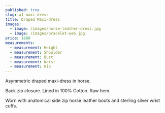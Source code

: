 ```yaml
---
published: true
slug: a1-maxi-dress
title: Draped Maxi-dress
images:
  - image: /images/horse-leather-dress.jpg
  - image: /images/bracelet-web.jpg
price: 1880
measurements:
  - measurement: Height
  - measurement: Shoulder
  - measurement: Bust
  - measurement: Waist
  - measurement: Hip
---
```

A﻿symmetric draped maxi-dress in horse.

B﻿ack zip closure. Lined in 100% Cotton. Raw hem. 



W﻿orn with anatomical side zip horse leather boots and sterling silver wrist cuffs.